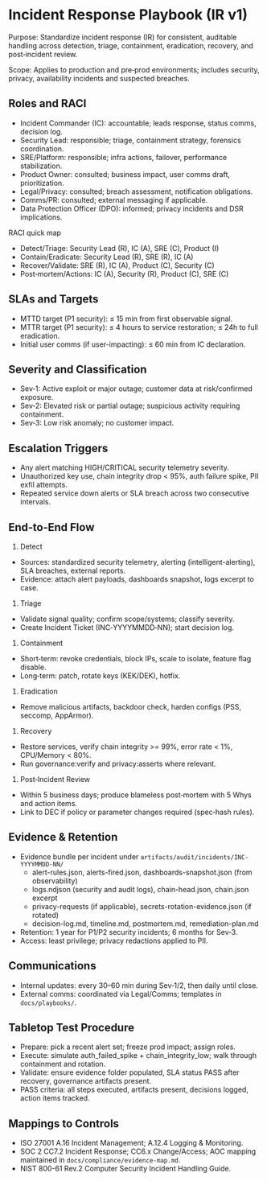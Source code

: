 # Incident Response Playbook (IR v1)

Purpose: Standardize incident response (IR) for consistent, auditable handling across detection, triage, containment, eradication, recovery, and post‑incident review.

Scope: Applies to production and pre‑prod environments; includes security, privacy, availability incidents and suspected breaches.

## Roles and RACI

- Incident Commander (IC): accountable; leads response, status comms, decision log.
- Security Lead: responsible; triage, containment strategy, forensics coordination.
- SRE/Platform: responsible; infra actions, failover, performance stabilization.
- Product Owner: consulted; business impact, user comms draft, prioritization.
- Legal/Privacy: consulted; breach assessment, notification obligations.
- Comms/PR: consulted; external messaging if applicable.
- Data Protection Officer (DPO): informed; privacy incidents and DSR implications.

RACI quick map

- Detect/Triage: Security Lead (R), IC (A), SRE (C), Product (I)
- Contain/Eradicate: Security Lead (R), SRE (R), IC (A)
- Recover/Validate: SRE (R), IC (A), Product (C), Security (C)
- Post‑mortem/Actions: IC (A), Security (R), Product (C), SRE (C)

## SLAs and Targets

- MTTD target (P1 security): ≤ 15 min from first observable signal.
- MTTR target (P1 security): ≤ 4 hours to service restoration; ≤ 24h to full eradication.
- Initial user comms (if user-impacting): ≤ 60 min from IC declaration.

## Severity and Classification

- Sev‑1: Active exploit or major outage; customer data at risk/confirmed exposure.
- Sev‑2: Elevated risk or partial outage; suspicious activity requiring containment.
- Sev‑3: Low risk anomaly; no customer impact.

## Escalation Triggers

- Any alert matching HIGH/CRITICAL security telemetry severity.
- Unauthorized key use, chain integrity drop < 95%, auth failure spike, PII exfil attempts.
- Repeated service down alerts or SLA breach across two consecutive intervals.

## End‑to‑End Flow

1) Detect

- Sources: standardized security telemetry, alerting (intelligent-alerting), SLA breaches, external reports.
- Evidence: attach alert payloads, dashboards snapshot, logs excerpt to case.

1) Triage

- Validate signal quality; confirm scope/systems; classify severity.
- Create Incident Ticket (INC‑YYYYMMDD‑NN); start decision log.

1) Containment

- Short‑term: revoke credentials, block IPs, scale to isolate, feature flag disable.
- Long‑term: patch, rotate keys (KEK/DEK), hotfix.

1) Eradication

- Remove malicious artifacts, backdoor check, harden configs (PSS, seccomp, AppArmor).

1) Recovery

- Restore services, verify chain integrity >= 99%, error rate < 1%, CPU/Memory < 80%.
- Run governance:verify and privacy:asserts where relevant.

1) Post‑Incident Review

- Within 5 business days; produce blameless post‑mortem with 5 Whys and action items.
- Link to DEC if policy or parameter changes required (spec‑hash rules).

## Evidence & Retention

- Evidence bundle per incident under `artifacts/audit/incidents/INC-YYYYMMDD-NN/`
  - alert-rules.json, alerts-fired.json, dashboards-snapshot.json (from observability)
  - logs.ndjson (security and audit logs), chain-head.json, chain.json excerpt
  - privacy-requests (if applicable), secrets-rotation-evidence.json (if rotated)
  - decision-log.md, timeline.md, postmortem.md, remediation-plan.md
- Retention: 1 year for P1/P2 security incidents; 6 months for Sev‑3.
- Access: least privilege; privacy redactions applied to PII.

## Communications

- Internal updates: every 30–60 min during Sev‑1/2, then daily until close.
- External comms: coordinated via Legal/Comms; templates in `docs/playbooks/`.

## Tabletop Test Procedure

- Prepare: pick a recent alert set; freeze prod impact; assign roles.
- Execute: simulate auth_failed_spike + chain_integrity_low; walk through containment and rotation.
- Validate: ensure evidence folder populated, SLA status PASS after recovery, governance artifacts present.
- PASS criteria: all steps executed, artifacts present, decisions logged, action items tracked.

## Mappings to Controls

- ISO 27001 A.16 Incident Management; A.12.4 Logging & Monitoring.
- SOC 2 CC7.2 Incident Response; CC6.x Change/Access; AOC mapping maintained in `docs/compliance/evidence-map.md`.
- NIST 800-61 Rev.2 Computer Security Incident Handling Guide.
